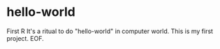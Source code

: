 # hello-world
First R
It's a ritual to do "hello-world" in computer world.
This is my first project.
EOF.
